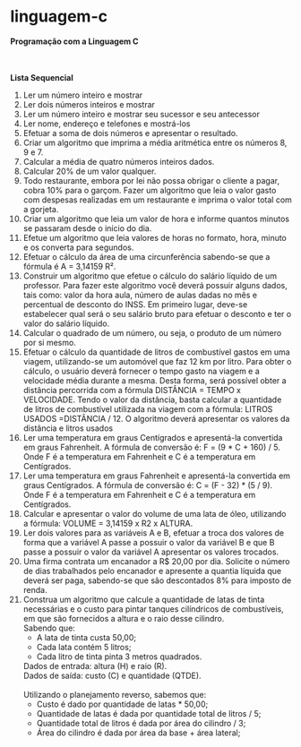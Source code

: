 # linguagem-c
<b>Programação com a Linguagem C</b>

<br><br>
<b>Lista Sequencial</b>
<ol>
<li>Ler um número inteiro e mostrar</li>
<li>Ler dois números inteiros e mostrar</li>
<li>Ler um número inteiro e mostrar seu sucessor e seu antecessor</li>
<li>Ler nome, endereço e telefones e mostrá-los</li>
<li>Efetuar a soma de dois números e apresentar o resultado.</li> 
<li>Criar um algoritmo que imprima a média aritmética entre os números 8, 9 e 7.</li>
<li>Calcular a média de quatro números inteiros dados.</li>
<li>Calcular 20% de um valor qualquer. </li>
<li>Todo restaurante, embora por lei não possa obrigar o cliente a pagar, cobra 10% para o garçom. Fazer um algoritmo que leia o valor gasto com despesas realizadas em um restaurante e imprima o valor total com a gorjeta.</li>
<li>Criar um algoritmo que leia um valor de hora e informe quantos minutos se passaram desde o início do dia.</li>
<li>Efetue um algoritmo que leia valores de horas no formato, hora, minuto e os converta para segundos.</li> 
<li>Efetuar o cálculo da área de uma circunferência sabendo-se que a fórmula é A = 3,14159 R².</li>
<li>Construir um algoritmo que efetue o cálculo do salário líquido de um professor. Para fazer este algoritmo você deverá possuir alguns dados, tais como: valor da hora aula, número de aulas dadas no mês e percentual de desconto do INSS. Em primeiro lugar, deve-se estabelecer qual será o seu salário bruto para efetuar o desconto e ter o valor do salário líquido.</li>
<li>Calcular o quadrado de um número, ou seja, o produto de um número por si mesmo.</li>
<li>Efetuar o cálculo da quantidade de litros de combustível gastos em uma viagem, utilizando-se um automóvel que faz 12 km por litro. Para obter o cálculo, o usuário deverá fornecer o tempo gasto na viagem e a velocidade média durante a mesma. Desta forma, será possível obter a distância percorrida com a fórmula DISTÂNCIA = TEMPO x VELOCIDADE. Tendo o valor da distância, basta calcular a quantidade de litros de combustível utilizada na viagem com a fórmula: LITROS USADOS =DISTÂNCIA / 12. O algoritmo deverá apresentar os valores da distância e litros usados</li>
<li>Ler uma temperatura em graus Centígrados e apresentá-la convertida em graus Fahrenheit. A fórmula de conversão é: F = (9 * C + 160) / 5. Onde F é a temperatura em Fahrenheit e C é a temperatura em Centígrados.</li>
<li>Ler uma temperatura em graus Fahrenheit e apresentá-la convertida em graus Centígrados. A fórmula de conversão é: C = (F - 32) * (5 / 9). Onde F é a temperatura em Fahrenheit e C é a temperatura em Centígrados.</li>
<li>Calcular e apresentar o valor do volume de uma lata de óleo, utilizando a fórmula: VOLUME = 3,14159 x R2 x ALTURA.</li>
<li>Ler dois valores para as variáveis A e B, efetuar a troca dos valores de forma que a variável A passe a possuir o valor da variável B e que B passe a possuir o valor da variável A apresentar os valores trocados.</li>
<li>Uma firma contrata um encanador a R$ 20,00 por dia. Solicite o número de dias trabalhados pelo encanador e apresente a quantia líquida que deverá ser paga, sabendo-se que são descontados 8% para imposto de renda.</li>
<li>Construa um algoritmo que calcule a quantidade de latas de tinta necessárias e o custo para pintar tanques cilíndricos de combustíveis, em que são fornecidos a altura e o raio desse cilindro.<br> Sabendo que:
<ul><li>A lata de tinta custa 50,00;</li>
<li>Cada lata contém 5 litros;</li>
<li>Cada litro de tinta pinta 3 metros quadrados.</li></ul>
Dados de entrada: altura (H) e raio (R).<br>
Dados de saída: custo (C) e quantidade (QTDE).<br><br>
Utilizando o planejamento reverso, sabemos que:
<ul>
<li>Custo é dado por quantidade de latas * 50,00;</li>
<li>Quantidade de latas é dada por quantidade total de litros / 5;</li>
<li>Quantidade total de litros é dada por área do cilindro / 3;</li>
<li>Área do cilindro é dada por área da base + área lateral;</li>